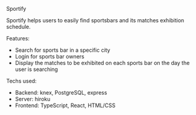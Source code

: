 Sportify

Sportify helps users to easily find sportsbars and its matches exhibition schedule.

Features: 
- Search for sports bar in a specific city
- Login for sports bar owners
- Display the matches to be exhibited on each sports bar on the day the user is searching

Techs used:
- Backend: knex, PostgreSQL, express
- Server: hiroku
- Frontend: TypeScript, React, HTML/CSS
